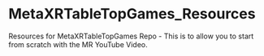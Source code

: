 # MetaXRTableTopGames_Resources
Resources for MetaXRTableTopGames Repo - This is to allow you to start from scratch with the MR YouTube Video.
